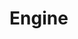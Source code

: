# Engine
 <!doctype html><html><head><meta charset="UTF-8"/><script defer="defer" src="renderer.js"></script><link href="renderer.css" rel="stylesheet"></head><body><div id="desktop-app-container"></div></body></html>
